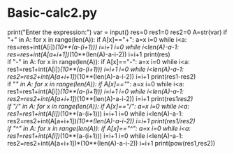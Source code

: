 # Basic-calc2.py
print("Enter the expression:")
var = input()
res=0
res1=0
res2=0
A=str(var)
if "+" in A:
    for x in range(len(A)):
        if A[x]=="+":
            a=x
    i=0
    while i<a:
        res=res+int(A[i])*(10**(a-(i+1)))
        i=i+1
    i=0
    while i<len(A)-a-1:
        res=res+int(A[a+i+1])*(10**(len(A)-a-i-2))
        i=i+1
    print(res)   
if "-" in A:
    for x in range(len(A)):
        if A[x]=="-":
            a=x
    i=0
    while i<a:
        res1=res1+int(A[i])*(10**(a-(i+1)))
        i=i+1
    i=0
    while i<len(A)-a-1:
        res2=res2+int(A[a+i+1])*(10**(len(A)-a-i-2))
        i=i+1
    print(res1-res2)   
if "*" in A:
    for x in range(len(A)):
        if A[x]=="*":
            a=x
    i=0
    while i<a:
        res1=res1+int(A[i])*(10**(a-(i+1)))
        i=i+1
    i=0
    while i<len(A)-a-1:
        res2=res2+int(A[a+i+1])*(10**(len(A)-a-i-2))
        i=i+1
    print(res1*res2)             
if "/" in A:
    for x in range(len(A)):
        if A[x]=="/":
            a=x
    i=0
    while i<a:
        res1=res1+int(A[i])*(10**(a-(i+1)))
        i=i+1
    i=0
    while i<len(A)-a-1:
        res2=res2+int(A[a+i+1])*(10**(len(A)-a-i-2))
        i=i+1
    print(res1/res2)             
if "^" in A:
    for x in range(len(A)):
        if A[x]=="^":
            a=x
    i=0
    while i<a:
        res1=res1+int(A[i])*(10**(a-(i+1)))
        i=i+1
    i=0
    while i<len(A)-a-1:
        res2=res2+int(A[a+i+1])*(10**(len(A)-a-i-2))
        i=i+1
    print(pow(res1,res2))             
             
    
